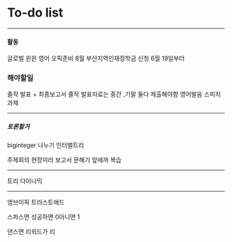 # To-do list

----------------
#### 활동

글로벌 윈윈
영어 오픽준비 8월
부산지역인재장학금 신청 6월 19일부터

### 해야할일

졸작 발표 + 최종보고서
졸작 발표자료는 중간 ,기말 둘다 제출해야함
영어발음 스피치 과제



-----

##### 토론할거


biginteger 나누기
인터벌트리




주제회의 
현장미러 보고서
문해기 앞에꺼 복습


---

트리
다이나믹


-----

엠브이픽
트러스트애드


스파스면
성공하면 0아니면 1

댄스면
리워드가 리

